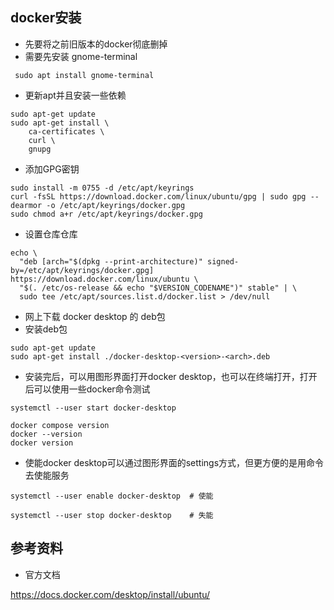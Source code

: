 ## docker安装

+ 先要将之前旧版本的docker彻底删掉
+ 需要先安装 gnome-terminal 

```
 sudo apt install gnome-terminal
```

+ 更新apt并且安装一些依赖

```
sudo apt-get update
sudo apt-get install \
    ca-certificates \
    curl \
    gnupg
```

+ 添加GPG密钥

```
sudo install -m 0755 -d /etc/apt/keyrings
curl -fsSL https://download.docker.com/linux/ubuntu/gpg | sudo gpg --dearmor -o /etc/apt/keyrings/docker.gpg
sudo chmod a+r /etc/apt/keyrings/docker.gpg
```

+ 设置仓库仓库

```
echo \
  "deb [arch="$(dpkg --print-architecture)" signed-by=/etc/apt/keyrings/docker.gpg] https://download.docker.com/linux/ubuntu \
  "$(. /etc/os-release && echo "$VERSION_CODENAME")" stable" | \
  sudo tee /etc/apt/sources.list.d/docker.list > /dev/null
```

+ 网上下载 docker desktop 的 deb包
+ 安装deb包

```
sudo apt-get update
sudo apt-get install ./docker-desktop-<version>-<arch>.deb
```

+ 安装完后，可以用图形界面打开docker desktop，也可以在终端打开，打开后可以使用一些docker命令测试

```
systemctl --user start docker-desktop

docker compose version
docker --version
docker version
```

+ 使能docker desktop可以通过图形界面的settings方式，但更方便的是用命令去使能服务

```
systemctl --user enable docker-desktop  # 使能

systemctl --user stop docker-desktop	# 失能
```





## 参考资料

+ 官方文档

https://docs.docker.com/desktop/install/ubuntu/